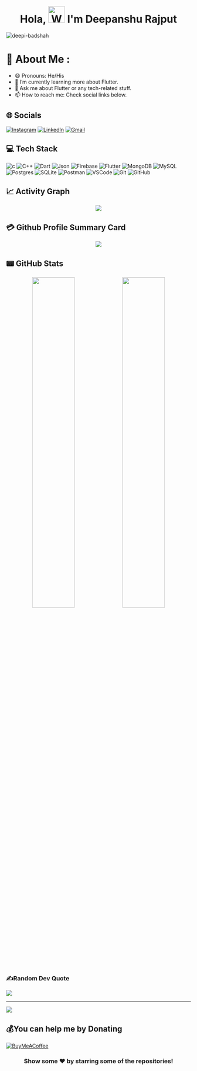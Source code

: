<h1 align="center"> Hola, <img src="https://raw.githubusercontent.com/nixin72/nixin72/master/wave.gif" 
         alt="Waving hand animated gif"
         height="45"
         width="45" /> I'm Deepanshu Rajput</h1>

<p align="left"> <img src="https://komarev.com/ghpvc/?username=deepi-badshah&label=Views&color=blue&style=plastic&style=for-the-badge" alt="deepi-badshah" /> </p>

# 💫 About Me :
- 😄 Pronouns: He/His
- 🌱 I’m currently learning more about Flutter.
- 💬 Ask me about Flutter or any tech-related stuff.
- 📫 How to reach me: Check social links below.

## 🌐 Socials
[![Instagram](https://img.shields.io/badge/Instagram-E4405F?style=for-the-badge&logo=instagram&logoColor=white)](https://instagram.com/deepi_badshah) [![LinkedIn](https://img.shields.io/badge/LinkedIn-0077B5?style=for-the-badge&logo=linkedin&logoColor=white)](https://www.linkedin.com/in/deepi-badshah)
<a href="mailto:b420021@iiit-bh.ac.in"><img alt="Gmail" src="https://img.shields.io/badge/Gmail-D14836?style=flat&logo=gmail&logoColor=white" /></a>

## 💻 Tech Stack
![c](https://img.shields.io/badge/C-00599C?style=for-the-badge&logo=c&logoColor=white)
![C++](https://img.shields.io/badge/C%2B%2B-00599C?style=for-the-badge&logo=c%2B%2B&logoColor=white)
![Dart](https://img.shields.io/badge/dart-%230175C2.svg?style=for-the-badge&logo=dart&logoColor=white)
![Json](https://img.shields.io/badge/json-5E5C5C?style=for-the-badge&logo=json&logoColor=white) ![Firebase](https://img.shields.io/badge/firebase-ffca28?style=for-the-badge&logo=firebase&logoColor=black) ![Flutter](https://img.shields.io/badge/Flutter-%2302569B.svg?style=for-the-badge&logo=Flutter&logoColor=white)   ![MongoDB](https://img.shields.io/badge/MongoDB-%234ea94b.svg?style=for-the-badge&logo=mongodb&logoColor=white) ![MySQL](https://img.shields.io/badge/MySQL-005C84?style=for-the-badge&logo=mysql&logoColor=white) ![Postgres](https://img.shields.io/badge/postgres-%23316192.svg?style=for-the-badge&logo=postgresql&logoColor=white) ![SQLite](https://img.shields.io/badge/sqlite-%2307405e.svg?style=for-the-badge&logo=sqlite&logoColor=white)  ![Postman](https://img.shields.io/badge/Postman-FF6C37?style=for-the-badge&logo=postman&logoColor=white)
![VSCode](https://img.shields.io/badge/VSCode-0078D4?style=for-the-badge&logo=visual%20studio%20code&logoColor=white)
![Git](https://img.shields.io/badge/-Git-05122A?style=flat&logo=git)
![GitHub](https://img.shields.io/badge/-GitHub-05122A?style=flat&logo=github)


## 📈 Activity Graph
<p align="center">
	<img src="https://activity-graph.herokuapp.com/graph?username=deepi-badshah&theme=minimal"/>
</p>

## 💳 Github Profile Summary Card
<p align="center">
  <img src="https://github-profile-summary-cards.vercel.app/api/cards/profile-details?username=deepi-badshah&theme=vue"/>
</p>

## 📟 GitHub Stats
<p align="center">
	<img width="48%" src="https://github-readme-stats.vercel.app/api?username=deepi-badshah&show_icons=true&theme=vue" />
	<img width="48%" src="https://github-readme-streak-stats.herokuapp.com/?user=deepi-badshah&theme=vue" />
</p>

### ✍️Random Dev Quote
![](https://quotes-github-readme.vercel.app/api?type=horizontal&theme=vue)

---
[![](https://visitcount.itsvg.in/api?id=deepi-badshah&label=Profile%20Views&color=0&icon=1&pretty=false)](https://visitcount.itsvg.in)

  ## 💰You can help me by Donating
  [![BuyMeACoffee](https://img.shields.io/badge/Buy%20Me%20a%20Coffee-ffdd00?style=for-the-badge&logo=buy-me-a-coffee&logoColor=black)](https://www.buymeacoffee.com/deepibadshah)
  

<div align="center">

### Show some ❤️ by starring some of the repositories!

</div>


